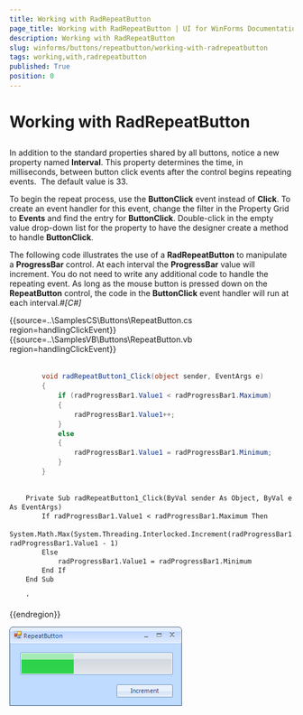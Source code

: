 ```yaml
---
title: Working with RadRepeatButton
page_title: Working with RadRepeatButton | UI for WinForms Documentation
description: Working with RadRepeatButton
slug: winforms/buttons/repeatbutton/working-with-radrepeatbutton
tags: working,with,radrepeatbutton
published: True
position: 0
---
```


# Working with RadRepeatButton



## 

In addition to the standard properties shared by all buttons, notice a new 
        property named __Interval__. This property determines the time, 
        in milliseconds, between button click events after the control begins repeating events. 
        The default value is 33.

To begin the repeat process, use the __ButtonClick__ event instead of __Click__. To create an event handler for this event, change the filter in the Property Grid to __Events__ and find the entry for __ButtonClick__. Double-click in the empty value drop-down list for the property to have the designer create a method to handle __ButtonClick__.

The following code illustrates the use of a __RadRepeatButton__ to manipulate a __ProgressBar__ control. At each interval the __ProgressBar__ value will increment. You do not need to write any additional code to handle the repeating event. As long as the mouse button is pressed down on the __RepeatButton__ control, the code in the __ButtonClick__ event handler will run at each interval.#_[C#]_

	



{{source=..\SamplesCS\Buttons\RepeatButton.cs region=handlingClickEvent}} 
{{source=..\SamplesVB\Buttons\RepeatButton.vb region=handlingClickEvent}} 

````C#

        void radRepeatButton1_Click(object sender, EventArgs e)
        {
            if (radProgressBar1.Value1 < radProgressBar1.Maximum)
            {
                radProgressBar1.Value1++;
            }
            else
            {
                radProgressBar1.Value1 = radProgressBar1.Minimum;
            }
        }
````
````VB.NET

    Private Sub radRepeatButton1_Click(ByVal sender As Object, ByVal e As EventArgs)
        If radProgressBar1.Value1 < radProgressBar1.Maximum Then
            System.Math.Max(System.Threading.Interlocked.Increment(radProgressBar1.Value1), radProgressBar1.Value1 - 1)
        Else
            radProgressBar1.Value1 = radProgressBar1.Minimum
        End If
    End Sub

    '
````

{{endregion}} 




![buttons-repeatbutton-working-with-radrepeatbutton 001](images/buttons-repeatbutton-working-with-radrepeatbutton001.png)
